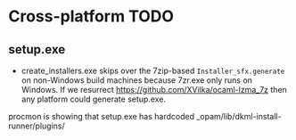 # Cross-platform TODO

## setup.exe

* create_installers.exe skips over the 7zip-based `Installer_sfx.generate`
  on non-Windows build machines because 7zr.exe only runs on Windows. If we
  resurrect https://github.com/XVilka/ocaml-lzma_7z then any platform could
  generate setup.exe.

procmon is showing that setup.exe has hardcoded
_opam/lib/dkml-install-runner/plugins/
